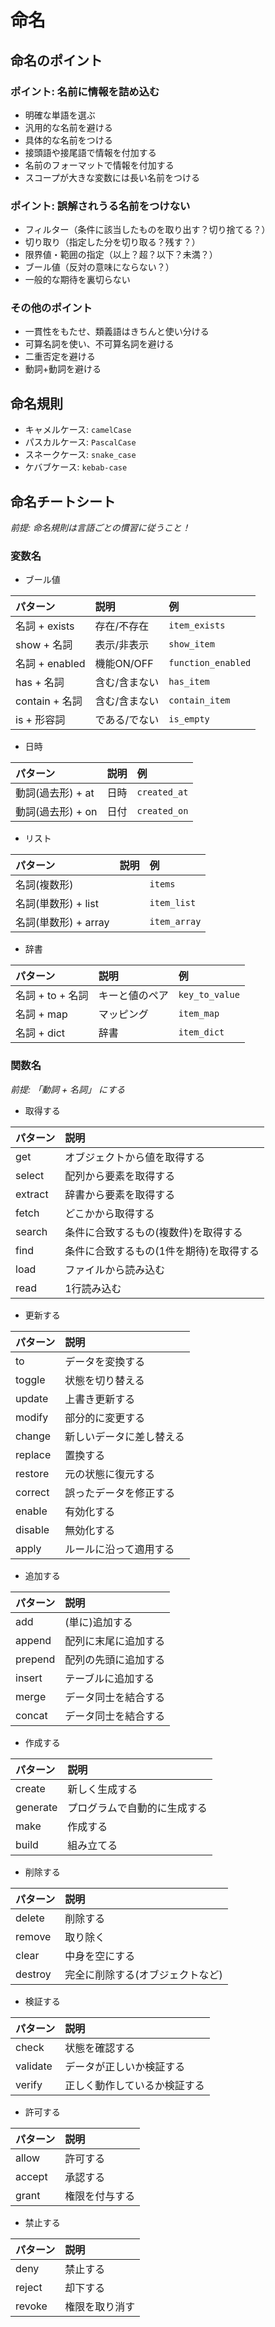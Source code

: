# 命名

## 命名のポイント

### ポイント: 名前に情報を詰め込む
- 明確な単語を選ぶ
- 汎用的な名前を避ける
- 具体的な名前をつける
- 接頭語や接尾語で情報を付加する
- 名前のフォーマットで情報を付加する
- スコープが大きな変数には長い名前をつける

### ポイント: 誤解されうる名前をつけない
- フィルター（条件に該当したものを取り出す？切り捨てる？）
- 切り取り（指定した分を切り取る？残す？）
- 限界値・範囲の指定（以上？超？以下？未満？）
- ブール値（反対の意味にならない？）
- 一般的な期待を裏切らない

### その他のポイント
- 一貫性をもたせ、類義語はきちんと使い分ける
- 可算名詞を使い、不可算名詞を避ける
- 二重否定を避ける
- 動詞+動詞を避ける

## 命名規則

- キャメルケース: `camelCase`
- パスカルケース: `PascalCase`
- スネークケース: `snake_case`
- ケバブケース: `kebab-case`

## 命名チートシート

*前提: 命名規則は言語ごとの慣習に従うこと！*

### 変数名

- ブール値

| パターン | 説明 | 例 |
|:--|:--|:--|
| 名詞 + exists | 存在/不存在 | `item_exists` |
| show + 名詞 | 表示/非表示 | `show_item` |
| 名詞 + enabled | 機能ON/OFF | `function_enabled` |
| has + 名詞 | 含む/含まない | `has_item` |
| contain + 名詞 | 含む/含まない | `contain_item` |
| is + 形容詞 | である/でない | `is_empty`|

- 日時

| パターン | 説明 | 例 |
|:--|:--|:--|
| 動詞(過去形) + at | 日時 | `created_at` |
| 動詞(過去形) + on | 日付 | `created_on` |

- リスト

| パターン | 説明 | 例 |
|:--|:--|:--|
| 名詞(複数形) | | `items` |
| 名詞(単数形) + list |  | `item_list` |
| 名詞(単数形) + array |  | `item_array` |

- 辞書

| パターン | 説明 | 例 |
|:--|:--|:--|
| 名詞 + to + 名詞 | キーと値のペア | `key_to_value` |
| 名詞 + map | マッピング | `item_map` |
| 名詞 + dict | 辞書 | `item_dict` |

### 関数名

*前提: 「動詞 + 名詞」 にする*

- 取得する

| パターン | 説明 |
|:--|:--|
| get | オブジェクトから値を取得する |
| select | 配列から要素を取得する |
| extract | 辞書から要素を取得する |
| fetch | どこかから取得する |
| search | 条件に合致するもの(複数件)を取得する |
| find | 条件に合致するもの(1件を期待)を取得する |
| load| ファイルから読み込む |
| read | 1行読み込む |

- 更新する

| パターン | 説明 |
|:--|:--|
| to | データを変換する |
| toggle | 状態を切り替える |
| update | 上書き更新する |
| modify | 部分的に変更する |
| change | 新しいデータに差し替える |
| replace | 置換する |
| restore | 元の状態に復元する |
| correct | 誤ったデータを修正する |
| enable | 有効化する |
| disable | 無効化する |
| apply | ルールに沿って適用する |

- 追加する

| パターン | 説明 |
|:--|:--|
| add | (単に)追加する |
| append | 配列に末尾に追加する |
| prepend | 配列の先頭に追加する |
| insert | テーブルに追加する |
| merge | データ同士を結合する |
| concat | データ同士を結合する |

- 作成する

| パターン | 説明 |
|:--|:--|
| create | 新しく生成する |
| generate | プログラムで自動的に生成する |
| make | 作成する |
| build | 組み立てる |

- 削除する

| パターン | 説明 |
|:--|:--|
| delete | 削除する |
| remove | 取り除く |
| clear | 中身を空にする |
| destroy | 完全に削除する(オブジェクトなど) |

- 検証する

| パターン | 説明 |
|:--|:--|
| check | 状態を確認する |
| validate | データが正しいか検証する |
| verify | 正しく動作しているか検証する |

- 許可する

| パターン | 説明 |
|:--|:--|
| allow | 許可する |
| accept | 承認する |
| grant | 権限を付与する |

- 禁止する

| パターン | 説明 |
|:--|:--|
| deny | 禁止する |
| reject | 却下する |
| revoke | 権限を取り消す |
